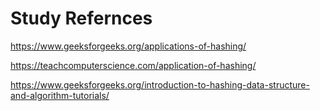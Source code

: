 # Study Refernces

https://www.geeksforgeeks.org/applications-of-hashing/

https://teachcomputerscience.com/application-of-hashing/
 
 https://www.geeksforgeeks.org/introduction-to-hashing-data-structure-and-algorithm-tutorials/
